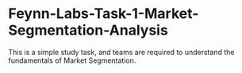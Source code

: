 # Feynn-Labs-Task-1-Market-Segmentation-Analysis
This is a simple study task, and teams are required to understand the fundamentals of Market Segmentation.
